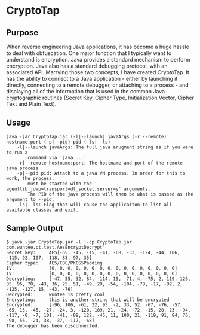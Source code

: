 CryptoTap
=========

Purpose
-------
When reverse engineering Java applications, it has become a huge hassle to deal with obfuscation. One major function that I typically want to understand is encryption. Java provides a standard mechanism to perform encryption. Java also has a standard debugging protocol, with an associated API. Marrying those two concepts, I have created CryptoTap. It has the ability to connect to a Java application - either by launching it directly, connecting to a remote debugger, or attaching to a process - and displaying all of the information that is used in the common Java cryptographic routines (Secret Key, Cipher Type, Initialization Vector, Cipher Text and Plain Text).

Usage
-----
    java -jar CryptoTap.jar (-l|--launch) javaArgs (-r|--remote) hostname:port (-p|--pid) pid (-ls|--ls)
        -l|--launch javaArgs: The full java arugment string as if you were to run a 
            command via 'java ...'
        -r|--remote hostname:port: The hostname and port of the remote java process
        -p|--pid pid: Attach to a java VM process. In order for this to work, the process.
            must be started with the '-agentlib:jdwp=transport=dt_socket,server=y' arguments. 
            The PID of the java process will then be what is passed as the argument to --pid.
        -ls|--ls: Flag that will cause the applicaiton to list all available classes and exit.
	
Sample Output
-------------
    $ java -jar CryptoTap.jar -l '-cp CryptoTap.jar com.wuntee.ct.test.AesEncryptDecrypt'
    Secret key:     AES[-65, -45, -15, -41, -68, -33, -124, -44, 106, -115, 92, 107, -118, 85, 97, 35]
    Cipher type:    AES/CBC/PKCS5Padding
    IV:             [0, 0, 0, 0, 0, 0, 0, 0, 0, 0, 0, 0, 0, 0, 0, 0]
    IV:             [0, 0, 0, 0, 0, 0, 0, 0, 0, 0, 0, 0, 0, 0, 0, 0]
    Decrypting:     [-47, 55, 32, 84, -114, 15, -71, 4, -75, 2, 119, 126, 85, 96, 70, -43, 36, 25, 51, -49, 29, -54, -104, -79, -17, -92, 2, -125, -127, 15, -43, -76]
    Decrypted:      wuntee is pretty cool
    Encrypting:     this is another string that will be encrypted
    Encrypted:      [-96, 106, -61, 22, 95, -2, 33, 52, -67, -76, -57, -65, 15, -45, -27, -24, 3, -120, 109, 21, -24, -72, -15, 20, 23, -94, -117, -8, -7, 101, -41, -89, 122, -45, 11, 100, 21, -119, 91, 84, 76, -98, 56, -24, 38, -37, -117, -68]
    The debugger has been disconnected.
